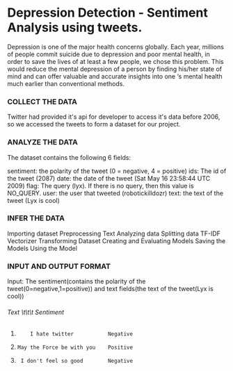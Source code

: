 # Depression Detection - Sentiment Analysis using tweets.

Depression is one of the major health concerns globally. Each year, millions of people commit suicide due to depression and poor mental health, in order to save the lives of at least a few people, we chose this problem. This would reduce the mental depression of a person by finding his/her state of mind and can offer valuable and accurate insights into one ‘s mental health much earlier than conventional methods.


### COLLECT THE DATA

Twitter had provided it's api for developer to access it's data before 2006, so we accessed the tweets to form a dataset for our project.

### ANALYZE THE DATA

The dataset contains the following 6 fields:

sentiment: the polarity of the tweet (0 = negative, 4 = positive)
ids: The id of the tweet (2087)
date: the date of the tweet (Sat May 16 23:58:44 UTC 2009)
flag: The query (lyx). If there is no query, then this value is NO_QUERY.
user: the user that tweeted (robotickilldozr)
text: the text of the tweet (Lyx is cool)

### INFER THE DATA

Importing dataset
Preprocessing Text
Analyzing data
Splitting data
TF-IDF Vectorizer
Transforming Dataset
Creating and Evaluating Models
Saving the Models
Using the Model

### INPUT AND OUTPUT FORMAT

Input: The sentiment(contains the polarity of the tweet(0=negative,1=positive)) and text fields(the text of the tweet(Lyx is cool))

######        Text       \t\t\t           Sentiment 
1.         I hate twitter           Negative
2.     May the Force be with you    Positive
3.      I don't feel so good        Negative



